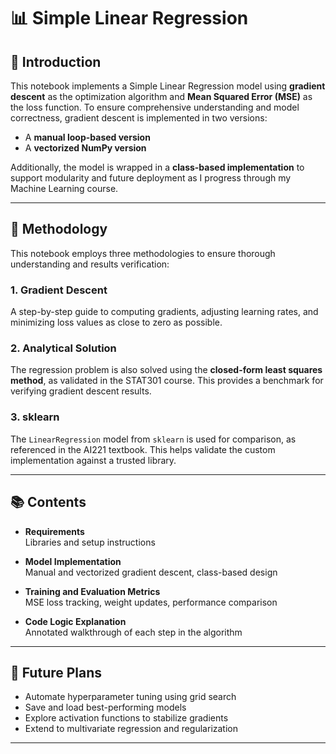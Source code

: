 # 📊 Simple Linear Regression

## 🧠 Introduction

This notebook implements a Simple Linear Regression model using **gradient descent** as the optimization algorithm and **Mean Squared Error (MSE)** as the loss function. To ensure comprehensive understanding and model correctness, gradient descent is implemented in two versions:

- A **manual loop-based version**
- A **vectorized NumPy version**

Additionally, the model is wrapped in a **class-based implementation** to support modularity and future deployment as I progress through my Machine Learning course.

---

## 🧪 Methodology

This notebook employs three methodologies to ensure thorough understanding and results verification:

### 1. Gradient Descent  
A step-by-step guide to computing gradients, adjusting learning rates, and minimizing loss values as close to zero as possible.

### 2. Analytical Solution  
The regression problem is also solved using the **closed-form least squares method**, as validated in the STAT301 course. This provides a benchmark for verifying gradient descent results.

### 3. sklearn  
The `LinearRegression` model from `sklearn` is used for comparison, as referenced in the AI221 textbook. This helps validate the custom implementation against a trusted library.

---

## 📚 Contents

- **Requirements**  
  Libraries and setup instructions

- **Model Implementation**  
  Manual and vectorized gradient descent, class-based design

- **Training and Evaluation Metrics**  
  MSE loss tracking, weight updates, performance comparison

- **Code Logic Explanation**  
  Annotated walkthrough of each step in the algorithm

---

## 🚀 Future Plans

- Automate hyperparameter tuning using grid search
- Save and load best-performing models
- Explore activation functions to stabilize gradients
- Extend to multivariate regression and regularization

---